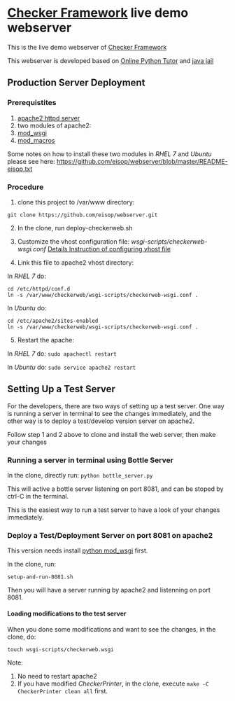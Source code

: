 # [Checker Framework](http://checkerframework.org) live demo webserver 

This is the live demo webserver of [Checker Framework](http://checkerframework.org)

This webserver is developed based on [Online Python Tutor](http://github.com/pgbovine/OnlinePythonTutor/) and [java jail](http://github.com/daveagp/java_jail)

## Production Server Deployment

### Prerequistites

1. [apache2 httpd server](http://www.apache.org)
2. two modules of apache2:
  1. [mod_wsgi](https://modwsgi.readthedocs.org/en/develop/installation.html)
  2. [mod_macros](https://httpd.apache.org/docs/2.4/mod/mod_macro.html)

Some notes on how to install these two modules in *RHEL 7* and *Ubuntu* please see here: https://github.com/eisop/webserver/blob/master/README-eisop.txt 

### Procedure

1. clone this project to /var/www directory:

  ```git clone https://github.com/eisop/webserver.git```
  
2. In the clone, run deploy-checkerweb.sh

3. Customize the vhost configuration file:
*wsgi-scripts/checkerweb-wsgi.conf* [Details Instruction of configuring vhost file](https://github.com/eisop/webserver/blob/master/wsgi-scripts/README)
4. Link this file to apache2 vhost directory:
  
  In *RHEL 7* do:
  ```
  cd /etc/httpd/conf.d
  ln -s /var/www/checkerweb/wsgi-scripts/checkerweb-wsgi.conf .
  ```

  In *Ubuntu* do:
  ```
  cd /etc/apache2/sites-enabled
  ln -s /var/www/checkerweb/wsgi-scripts/checkerweb-wsgi.conf .
  ```
  
5. Restart the apache:

  In *RHEL 7* do:
  ```sudo apachectl restart```
  
  In *Ubuntu* do:
  ```sudo service apache2 restart```

## Setting Up a Test Server

For the developers, there are two ways of setting up a test server. One way is running a server in terminal to see the changes immediately, and the other way is to deploy a test/develop version server on apache2.

Follow step 1 and 2 above to clone and install the web server, then make your changes

### Running a server in terminal using Bottle Server
In the clone, directly run:
```python bottle_server.py```

This will active a bottle server listening on port 8081, and can be stoped by ctrl-C in the terminal.

This is the easiest way to run a test server to have a look of your changes immediately.

### Deploy a Test/Deployment Server on port 8081 on apache2

This version needs install [python mod_wsgi](https://pypi.python.org/pypi/mod_wsgi) first.

In the clone, run:
  ```
  setup-and-run-8081.sh
  ```
Then you will have a server running by apache2 and listenning on port 8081.

#### Loading modifications to the test server

When you done some modifications and want to see the changes, in the clone, do:
  ```
  touch wsgi-scripts/checkerweb.wsgi
  ```
 Note:
 1. No need to restart apache2
 2. If you have modified *CheckerPrinter*, in the clone, execute `make -C CheckerPrinter clean all` first.
